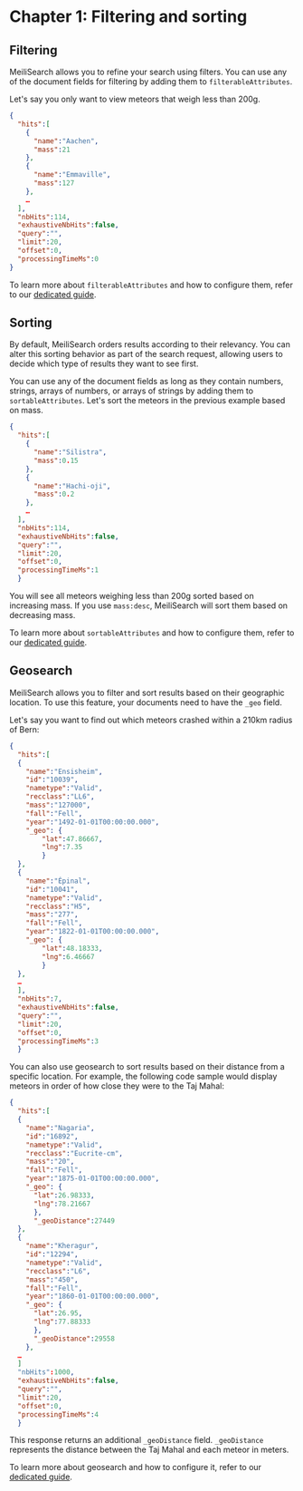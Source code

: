 # Chapter 1: Filtering and sorting

## Filtering

MeiliSearch allows you to refine your search using filters. You can use any of the document fields for filtering by adding them to `filterableAttributes`.

Let's say you only want to view meteors that weigh less than 200g.

<CodeSamples id= "getting_started_filtering_md" />

```json
{
  "hits":[
    {
      "name":"Aachen",
      "mass":21
    },
    {
      "name":"Emmaville",
      "mass":127
    },
    …
  ],
  "nbHits":114,
  "exhaustiveNbHits":false,
  "query":"",
  "limit":20,
  "offset":0,
  "processingTimeMs":0
}
```

To learn more about `filterableAttributes` and how to configure them, refer to our [dedicated guide](/reference/features/filtering_and_faceted_search.md).

## Sorting

By default, MeiliSearch orders results according to their relevancy. You can alter this sorting behavior as part of the search request, allowing users to decide which type of results they want to see first.

You can use any of the document fields as long as they contain numbers, strings, arrays of numbers, or arrays of strings by adding them to `sortableAttributes`. Let's sort the meteors in the previous example based on mass.

<CodeSamples id= "getting_started_sorting_md" />

```json
{
  "hits":[
    {
      "name":"Silistra",
      "mass":0.15
    },
    {
      "name":"Hachi-oji",
      "mass":0.2
    },
    …
  ],
  "nbHits":114,
  "exhaustiveNbHits":false,
  "query":"",
  "limit":20,
  "offset":0,
  "processingTimeMs":1
  }
```

You will see all meteors weighing less than 200g sorted based on increasing mass. If you use `mass:desc`, MeiliSearch will sort them based on decreasing mass.

To learn more about `sortableAttributes` and how to configure them, refer to our [dedicated guide](/reference/features/sorting.md).

## Geosearch

MeiliSearch allows you to filter and sort results based on their geographic location. To use this feature, your documents need to have the `_geo` field.

Let's say you want to find out which meteors crashed within a 210km radius of Bern:

<CodeSamples id= "getting_started_geoRadius_md" />

```json
{
  "hits":[
  {
    "name":"Ensisheim",
    "id":"10039",
    "nametype":"Valid",
    "recclass":"LL6",
    "mass":"127000",
    "fall":"Fell",
    "year":"1492-01-01T00:00:00.000",
    "_geo": {
        "lat":47.86667,
        "lng":7.35
        }
  },
  {
    "name":"Épinal",
    "id":"10041",
    "nametype":"Valid",
    "recclass":"H5",
    "mass":"277",
    "fall":"Fell",
    "year":"1822-01-01T00:00:00.000",
    "_geo": {
        "lat":48.18333,
        "lng":6.46667
        }
  },
  …
  ],
  "nbHits":7,
  "exhaustiveNbHits":false,
  "query":"",
  "limit":20,
  "offset":0,
  "processingTimeMs":3
  }
  ```

You can also use geosearch to sort results based on their distance from a specific location. For example, the following code sample would display meteors in order of how close they were to the Taj Mahal:

<CodeSamples id= "getting_started_geoPoint_md" />

```json
{
  "hits":[
  {
    "name":"Nagaria",
    "id":"16892",
    "nametype":"Valid",
    "recclass":"Eucrite-cm",
    "mass":"20",
    "fall":"Fell",
    "year":"1875-01-01T00:00:00.000",
    "_geo": {
      "lat":26.98333,
      "lng":78.21667
      },
      "_geoDistance":27449
  },
  {
    "name":"Kheragur",
    "id":"12294",
    "nametype":"Valid",
    "recclass":"L6",
    "mass":"450",
    "fall":"Fell",
    "year":"1860-01-01T00:00:00.000",
    "_geo": {
      "lat":26.95,
      "lng":77.88333
      },
      "_geoDistance":29558
    },
  …
  ]
  "nbHits":1000,
  "exhaustiveNbHits":false,
  "query":"",
  "limit":20,
  "offset":0,
  "processingTimeMs":4
  }
```

This response returns an additional `_geoDistance` field. `_geoDistance` represents the distance between the Taj Mahal and each meteor in meters.

To learn more about geosearch and how to configure it, refer to our [dedicated guide](/reference/features/geosearch.md).
